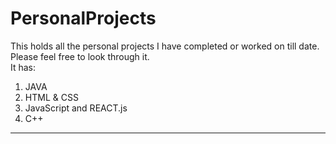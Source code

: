 # PersonalProjects
This holds all the personal projects I have completed or worked on till date.\
Please feel free to look through it.\
It has:
1. JAVA
2. HTML & CSS
3. JavaScript and REACT.js
4. C++
---
